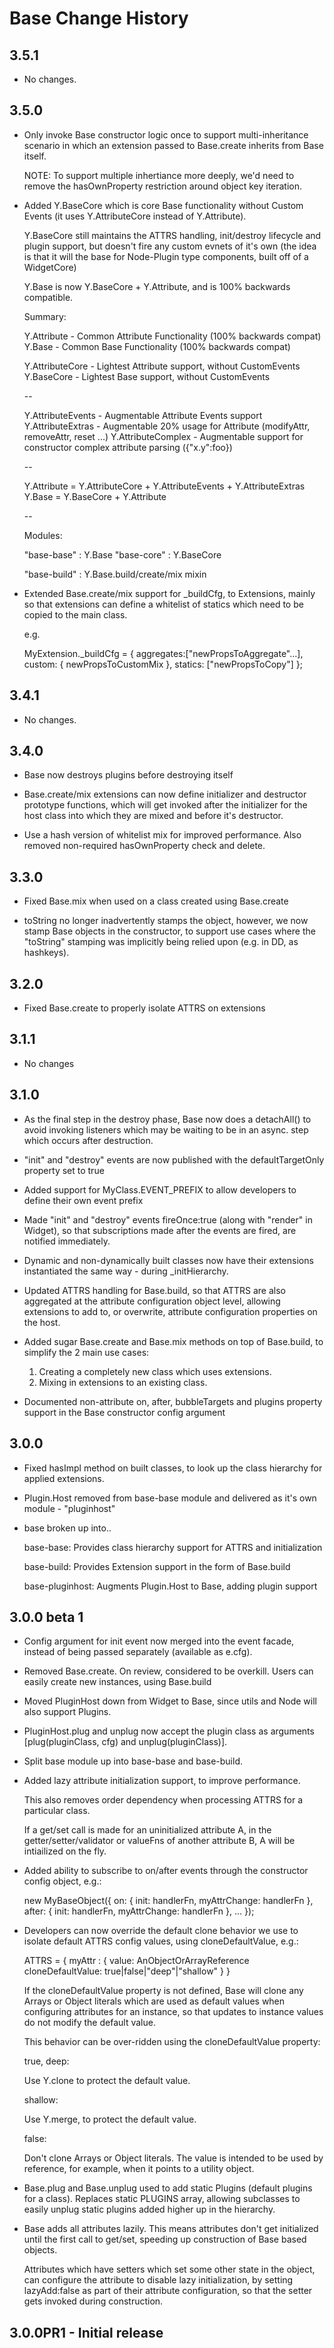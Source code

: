 Base Change History
===================

3.5.1
-----

  * No changes.

3.5.0
-----

  * Only invoke Base constructor logic once to 
    support multi-inheritance scenario in which
    an extension passed to Base.create inherits from Base
    itself.

    NOTE: To support multiple inhertiance more deeply, we'd 
    need to remove the hasOwnProperty restriction around object
    key iteration.

  * Added Y.BaseCore which is core Base functionality without
    Custom Events (it uses Y.AttributeCore instead of Y.Attribute).

    Y.BaseCore still maintains the ATTRS handling, init/destroy
    lifecycle and plugin support, but doesn't fire any custom evnets
    of it's own (the idea is that it will the base for Node-Plugin 
    type components, built off of a WidgetCore) 

    Y.Base is now Y.BaseCore + Y.Attribute, and is 100% backwards
    compatible.

    Summary:

    Y.Attribute     - Common Attribute Functionality (100% backwards compat)
    Y.Base          - Common Base Functionality (100% backwards compat)
   
    Y.AttributeCore - Lightest Attribute support, without CustomEvents
    Y.BaseCore      - Lightest Base support, without CustomEvents

    --

    Y.AttributeEvents - Augmentable Attribute Events support
    Y.AttributeExtras - Augmentable 20% usage for Attribute (modifyAttr, removeAttr, reset ...)
    Y.AttributeComplex - Augmentable support for constructor complex attribute parsing ({"x.y":foo})

    --
 
    Y.Attribute = Y.AttributeCore + Y.AttributeEvents + Y.AttributeExtras
    Y.Base      = Y.BaseCore + Y.Attribute

    -- 

    Modules:
    
    "base-base" : Y.Base
    "base-core" : Y.BaseCore

    "base-build" : Y.Base.build/create/mix mixin

  * Extended Base.create/mix support for _buildCfg, to Extensions, mainly so that
    extensions can define a whitelist of statics which need to be copied to the 
    main class.

    e.g.

    MyExtension._buildCfg = {
       aggregates:["newPropsToAggregate"...],
       custom: {
           newPropsToCustomMix
       },
       statics: ["newPropsToCopy"]
    };

3.4.1
-----

  * No changes.

3.4.0
-----

  * Base now destroys plugins before destroying itself

  * Base.create/mix extensions can now define initializer and 
    destructor prototype functions, which will get invoked after
    the initializer for the host class into which they are mixed and
    before it's destructor.

  * Use a hash version of whitelist mix for improved performance.
    Also removed non-required hasOwnProperty check and delete.

3.3.0
-----

  * Fixed Base.mix when used on a class created using Base.create

  * toString no longer inadvertently stamps the object, however,
    we now stamp Base objects in the constructor, to support
    use cases where the "toString" stamping was implicitly being
    relied upon (e.g. in DD, as hashkeys).

3.2.0
-----

  * Fixed Base.create to properly isolate ATTRS on extensions

3.1.1
-----	

  * No changes 

3.1.0
-----

  * As the final step in the destroy phase, Base now does a detachAll() to avoid invoking listeners 
    which may be waiting to be in an async. step which occurs after destruction.

  * "init" and "destroy" events are now published with the defaultTargetOnly property set to true

  * Added support for MyClass.EVENT_PREFIX to allow developers
    to define their own event prefix

  * Made "init" and "destroy" events fireOnce:true (along with
    "render" in Widget), so that subscriptions made after the 
    events are fired, are notified immediately.

  * Dynamic and non-dynamically built classes now have their 
    extensions instantiated the same way - during _initHierarchy.

  * Updated ATTRS handling for Base.build, so that ATTRS are 
    also aggregated at the attribute configuration object level, 
    allowing extensions to add to, or overwrite, attribute 
    configuration properties on the host.

  * Added sugar Base.create and Base.mix methods on top of 
    Base.build, to simplify the 2 main use cases: 

    1) Creating a completely new class which uses extensions.
    2) Mixing in extensions to an existing class.

  * Documented non-attribute on, after, bubbleTargets and plugins 
    property support in the Base constructor config argument 

3.0.0
-----

  * Fixed hasImpl method on built classes, to look up the class
    hierarchy for applied extensions.

  * Plugin.Host removed from base-base module and delivered as it's 
    own module - "pluginhost"

  * base broken up into..

     base-base: Provides class hierarchy support for ATTRS and 
     initialization

     base-build: Provides Extension support in the form of 
     Base.build

     base-pluginhost: Augments Plugin.Host to Base, adding plugin
     support

3.0.0 beta 1
------------

  * Config argument for init event now merged into the event facade, 
    instead of being passed separately (available as e.cfg).
  
  * Removed Base.create. On review, considered to be overkill.
    Users can easily create new instances, using Base.build

  * Moved PluginHost down from Widget to Base, since utils and 
    Node will also support Plugins.

  * PluginHost.plug and unplug now accept the plugin class as 
    arguments [plug(pluginClass, cfg) and unplug(pluginClass)].

  * Split base module up into base-base and base-build.

  * Added lazy attribute initialization support, to improve performance.
  
    This also removes order dependency when processing ATTRS for a 
    particular class.

    If a get/set call is made for an uninitialized attribute A, in the 
    getter/setter/validator or valueFns of another attribute B, A will 
    be intiailized on the fly. 

  * Added ability to subscribe to on/after events through the 
    constructor config object, e.g.:

      new MyBaseObject({ 
         on: {
            init: handlerFn,
            myAttrChange: handlerFn
	     },
	     after: {
	       init: handlerFn,
	       myAttrChange: handlerFn
	     },
	     ...
      });

  * Developers can now override the default clone behavior we use to
    isolate default ATTRS config values, using cloneDefaultValue, e.g.:

    ATTRS = {
      myAttr : {
      	value: AnObjectOrArrayReference
	    cloneDefaultValue: true|false|"deep"|"shallow"
      }
    }

    If the cloneDefaultValue property is not defined, Base will clone
    any Arrays or Object literals which are used as default values when
    configuring attributes for an instance, so that updates to instance 
    values do not modify the default value.

    This behavior can be over-ridden using the cloneDefaultValue property:

    true, deep: 

      Use Y.clone to protect the default value.

    shallow:

      Use Y.merge, to protect the default value.

    false:

      Don't clone Arrays or Object literals. The value is intended
      to be used by reference, for example, when it points to
      a utility object.

  * Base.plug and Base.unplug used to add static Plugins (default plugins
    for a class). Replaces static PLUGINS array, allowing subclasses to 
    easily unplug static plugins added higher up in the hierarchy.

  * Base adds all attributes lazily. This means attributes don't get
    initialized until the first call to get/set, speeding up construction
    of Base based objects.

    Attributes which have setters which set some other state in the object, 
    can configure the attribute to disable lazy initialization, by setting
    lazyAdd:false as part of their attribute configuration, so that the setter
    gets invoked during construction.

3.0.0PR1 - Initial release
--------------------------


